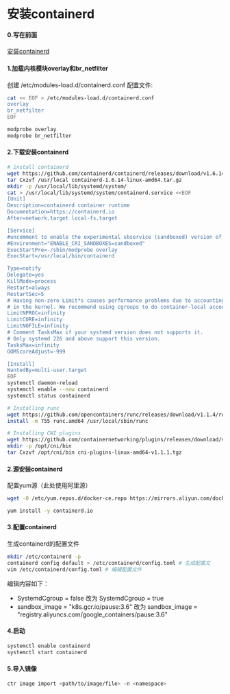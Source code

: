 安装containerd
=

#### 0.写在前面
[安装containerd](https://github.com/containerd/containerd/blob/main/docs/getting-started.md)

#### 1.加载内核模块overlay和br_netfilter
创建 /etc/modules-load.d/containerd.conf 配置文件:
```bash
cat << EOF > /etc/modules-load.d/containerd.conf
overlay
br_netfilter
EOF

modprobe overlay
modprobe br_netfilter
```

#### 2.下载安装containerd
```bash
# install containerd
wget https://github.com/containerd/containerd/releases/download/v1.6.14/containerd-1.6.14-linux-amd64.tar.gz
tar Cxzvf /usr/local containerd-1.6.14-linux-amd64.tar.gz
mkdir -p /usr/local/lib/systemd/system/
cat > /usr/local/lib/systemd/system/containerd.service <<EOF
[Unit]
Description=containerd container runtime
Documentation=https://containerd.io
After=network.target local-fs.target

[Service]
#uncomment to enable the experimental sbservice (sandboxed) version of containerd/cri integration
#Environment="ENABLE_CRI_SANDBOXES=sandboxed"
ExecStartPre=-/sbin/modprobe overlay
ExecStart=/usr/local/bin/containerd

Type=notify
Delegate=yes
KillMode=process
Restart=always
RestartSec=5
# Having non-zero Limit*s causes performance problems due to accounting overhead
# in the kernel. We recommend using cgroups to do container-local accounting.
LimitNPROC=infinity
LimitCORE=infinity
LimitNOFILE=infinity
# Comment TasksMax if your systemd version does not supports it.
# Only systemd 226 and above support this version.
TasksMax=infinity
OOMScoreAdjust=-999

[Install]
WantedBy=multi-user.target
EOF
systemctl daemon-reload
systemctl enable --now containerd
systemctl status containerd
```

```bash
# Installing runc
wget https://github.com/opencontainers/runc/releases/download/v1.1.4/runc.amd64
install -m 755 runc.amd64 /usr/local/sbin/runc
```

```bash
# Installing CNI plugins
wget https://github.com/containernetworking/plugins/releases/download/v1.1.1/cni-plugins-linux-amd64-v1.1.1.tgz
mkdir -p /opt/cni/bin
tar Cxzvf /opt/cni/bin cni-plugins-linux-amd64-v1.1.1.tgz
```


#### 2.源安装containerd
配置yum源（此处使用阿里源）
```bash
wget -O /etc/yum.repos.d/docker-ce.repo https://mirrors.aliyun.com/docker-ce/linux/centos/docker-ce.repo

yum install -y containerd.io
```

#### 3.配置containerd
生成containerd的配置文件
```bash
mkdir /etc/containerd -p 
containerd config default > /etc/containerd/config.toml # 生成配置文
vim /etc/containerd/config.toml # 编辑配置文件
```
编辑内容如下：
- SystemdCgroup = false 改为 SystemdCgroup = true
- sandbox_image = "k8s.gcr.io/pause:3.6" 改为 sandbox_image = "registry.aliyuncs.com/google_containers/pause:3.6"

#### 4.启动
```bash
systemctl enable containerd
systemctl start containerd
```

#### 5.导入镜像
```bash
ctr image import <path/to/image/file> -n <namespace>
```
